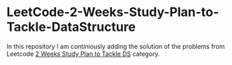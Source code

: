 # LeetCode-2-Weeks-Study-Plan-to-Tackle-DataStructure
In this repository I am continiously adding the solution of the problems from Leetcode [2 Weeks Study Plan to Tackle DS](https://leetcode.com/study-plan/data-structure/) category.
